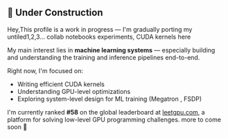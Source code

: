 ## 🚧 Under Construction
Hey,This profile is a work in progress — I'm gradually porting my untiled1,2,3... collab notebooks experiments, CUDA kernels here

My main interest lies in **machine learning systems** — especially building and understanding the training and inference pipelines end-to-end.

Right now, I'm focused on:
- Writing efficient CUDA kernels
- Understanding GPU-level optimizations
- Exploring system-level design for ML training (Megatron , FSDP)

I'm currently ranked **#58** on the global leaderboard at [leetgpu.com](https://leetgpu.com), a platform for solving low-level GPU programming challenges.
more to come soon 🚀

